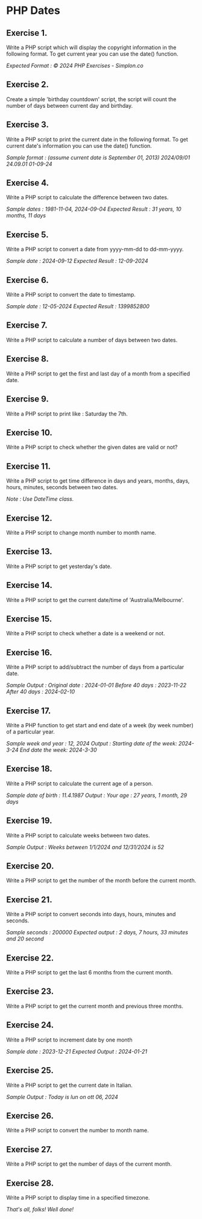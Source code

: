 # PHP Dates

## Exercise 1. 
Write a PHP script which will display the copyright information in the following format. To get current year you can use the date() function.

*Expected Format : © 2024 PHP Exercises - Simplon.co*


## Exercise 2. 
Create a simple 'birthday countdown' script, the script will count the number of days between current day and birthday.


## Exercise 3. 
Write a PHP script to print the current date in the following format. To get current date's information you can use the date() function.

*Sample format : (assume current date is September 01, 2013)
2024/09/01
24.09.01
01-09-24*


## Exercise 4. 
Write a PHP script to calculate the difference between two dates.

*Sample dates : 1981-11-04, 2024-09-04
Expected Result : 31 years, 10 months, 11 days*


## Exercise 5. 
Write a PHP script to convert a date from yyyy-mm-dd to dd-mm-yyyy.

*Sample date : 2024-09-12
Expected Result : 12-09-2024*


## Exercise 6. 
Write a PHP script to convert the date to timestamp.

*Sample date : 12-05-2024
Expected Result : 1399852800*


## Exercise 7. 
Write a PHP script to calculate a number of days between two dates.


## Exercise 8. 
Write a PHP script to get the first and last day of a month from a specified date.


## Exercise 9. 
Write a PHP script to print like : Saturday the 7th.


## Exercise 10. 
Write a PHP script to check whether the given dates are valid or not?


## Exercise 11. 
Write a PHP script to get time difference in days and years, months, days, hours, minutes, seconds between two dates.

*Note : Use DateTime class.*


## Exercise 12. 
Write a PHP script to change month number to month name.


## Exercise 13. 
Write a PHP script to get yesterday's date.


## Exercise 14. 
Write a PHP script to get the current date/time of 'Australia/Melbourne'.


## Exercise 15. 
Write a PHP script to check whether a date is a weekend or not.


## Exercise 16. 
Write a PHP script to add/subtract the number of days from a particular date.

*Sample Output : Original date : 2024-01-01
Before 40 days : 2023-11-22
After 40 days : 2024-02-10*


## Exercise 17. 
Write a PHP function to get start and end date of a week (by week number) of a particular year.

*Sample week and year : 12, 2024
Output :
Starting date of the week: 2024-3-24
End date the week: 2024-3-30*


## Exercise 18. 
Write a PHP script to calculate the current age of a person.

*Sample date of birth : 11.4.1987
Output : Your age : 27 years, 1 month, 29 days*


## Exercise 19. 
Write a PHP script to calculate weeks between two dates.

*Sample Output : Weeks between 1/1/2024 and 12/31/2024 is 52*


## Exercise 20. 
Write a PHP script to get the number of the month before the current month.


## Exercise 21. 
Write a PHP script to convert seconds into days, hours, minutes and seconds.

*Sample seconds : 200000
Expected output : 2 days, 7 hours, 33 minutes and 20 second*


## Exercise 22. 
Write a PHP script to get the last 6 months from the current month.


## Exercise 23. 
Write a PHP script to get the current month and previous three months.


## Exercise 24. 
Write a PHP script to increment date by one month

*Sample date : 2023-12-21
Expected Output : 2024-01-21*


## Exercise 25. 
Write a PHP script to get the current date in Italian.

*Sample Output : Today is lun on ott 06, 2024*


## Exercise 26. 
Write a PHP script to convert the number to month name.


## Exercise 27. 
Write a PHP script to get the number of days of the current month.


## Exercise 28. 
Write a PHP script to display time in a specified timezone.


*That's all, folks! Well done!*
